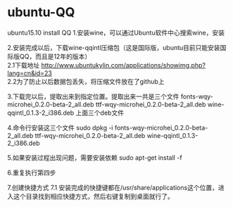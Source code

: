 # ubuntu-QQ
ubuntu15.10 install QQ
1.安装wine，可以通过Ubuntu软件中心搜索wine，安装

2.安装完成以后，下载wine-qqintl压缩包（这是国际版，ubuntu目前只能安装国际版QQ，而且是12年的版本）<br/>
  2.1下载地址 http://www.ubuntukylin.com/applications/showimg.php?lang=cn&id=23<br/>
  2.2为了防止以后数据包丢失，将压缩文件放在了github上<br/>
  
3.下载完以后，提取出来到指定位置。提取出来一共是三个文件
  fonts-wqy-microhei_0.2.0-beta-2_all.deb ttf-wqy-microhei_0.2.0-beta-2_all.deb wine-qqintl_0.1.3-2_i386.deb
  上面三个deb文件

4.命令行安装这三个文件
  sudo dpkg -i fonts-wqy-microhei_0.2.0-beta-2_all.deb ttf-wqy-microhei_0.2.0-beta-2_all.deb wine-qqintl_0.1.3-2_i386.deb 
  
5.如果安装过程出现问题，需要安装依赖
  sudo apt-get install -f

6.重复执行第四步

7.创建快捷方式
  7.1  安装完成的快捷键都在/usr/share/applications这个位置，进入这个目录找到相应快捷方式，然后右键复制到桌面就行了。
  
  
